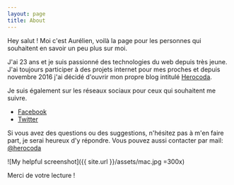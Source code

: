 ```yaml
---
layout: page
title: About
---
```


<p class="message">
  Hey salut ! Moi c'est Aurélien, voilà la page pour les personnes qui souhaitent en savoir un peu plus sur moi.
</p>

J'ai 23 ans et je suis passionné des technologies du web depuis très jeune. J'ai toujours participer à des projets internet pour mes proches et depuis novembre 2016 j'ai décidé d'ouvrir mon propre blog intitulé [Herocoda](https://herocoda.github.io). 

Je suis également sur les réseaux sociaux pour ceux qui souhaitent me suivre.

* [Facebook](http://facebook.com)
* [Twitter](http://twitter.com)

Si vous avez des questions ou des suggestions, n'hésitez pas à m'en faire part, je serai heureux d'y répondre. Vous pouvez aussi contacter par mail: [@herocoda](mailto:aurelien@blanes.fr)

![My helpful screenshot]({{ site.url }}/assets/mac.jpg =300x)

Merci de votre lecture !
